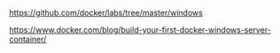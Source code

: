 https://github.com/docker/labs/tree/master/windows

https://www.docker.com/blog/build-your-first-docker-windows-server-container/
